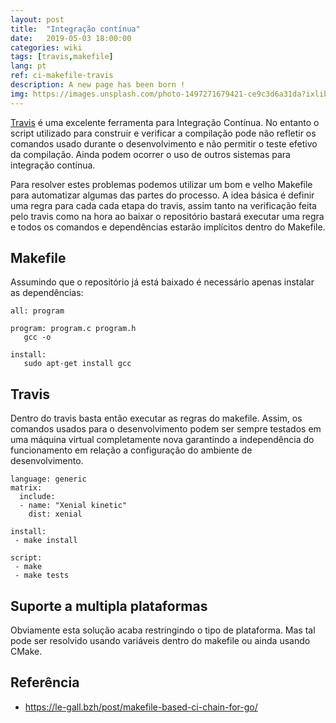 ```yaml
---
layout: post
title:  "Integração contínua"
date:   2019-05-03 18:00:00
categories: wiki
tags: [travis,makefile]
lang: pt
ref: ci-makefile-travis
description: A new page has been born !
img: https://images.unsplash.com/photo-1497271679421-ce9c3d6a31da?ixlib=rb-0.3.5&s=fb2bf45324ffdbe8780fc90bb813a35e&auto=format&fit=crop&w=1051&q=80
---
```


[Travis]() é uma excelente ferramenta para Integração Contínua. No entanto o script utilizado para construir e verificar a compilação pode não refletir os comandos usado durante o desenvolvimento e não permitir o teste efetivo da compilação. Ainda podem ocorrer o uso de outros sistemas para integração contínua.

Para resolver estes problemas podemos utilizar um bom e velho Makefile para automatizar algumas das partes do processo. A idea básica é definir uma regra para cada cada etapa do travis, assim tanto na verificação feita pelo travis como na hora ao baixar o repositório bastará executar uma regra e todos os comandos e dependências estarão implícitos dentro do Makefile.

## Makefile

Assumindo que o repositório já está baixado é necessário apenas instalar as dependências:

```
all: program

program: program.c program.h
   gcc -o 

install:
   sudo apt-get install gcc
```

## Travis

Dentro do travis basta então executar as regras do makefile. Assim, os comandos usados para o desenvolvimento podem ser sempre testados em uma máquina virtual completamente nova garantindo a independência do funcionamento em relação a configuração do ambiente de desenvolvimento.

```
language: generic
matrix:
  include:
  - name: "Xenial kinetic"
    dist: xenial

install:
 - make install

script:
 - make
 - make tests
```

## Suporte a multipla plataformas

Obviamente esta solução acaba restringindo o tipo de plataforma. Mas tal pode ser resolvido usando variáveis dentro do makefile ou ainda usando CMake.

## Referência

 * https://le-gall.bzh/post/makefile-based-ci-chain-for-go/
